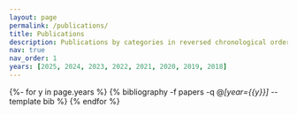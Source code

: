 ```yaml
---
layout: page
permalink: /publications/
title: Publications
description: Publications by categories in reversed chronological order.
nav: true
nav_order: 1
years: [2025, 2024, 2023, 2022, 2021, 2020, 2019, 2018]
---
```

<!-- _pages/publications.md -->
<div class="publications">

{%- for y in page.years %}
  {% bibliography -f papers -q @*[year={{y}}]* --template bib %}
{% endfor %}

</div>
